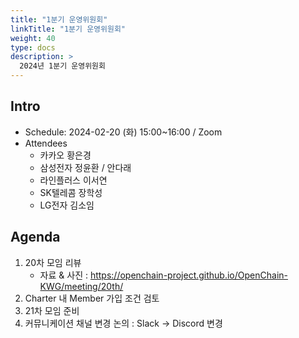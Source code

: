 ```yaml
---
title: "1분기 운영위원회"
linkTitle: "1분기 운영위원회"
weight: 40
type: docs
description: >
  2024년 1분기 운영위원회
---
```


## Intro

* Schedule: 2024-02-20 (화) 15:00~16:00 / Zoom
* Attendees
   * 카카오 황은경
   * 삼성전자 정윤환 / 안다래
   * 라인플러스 이서연
   * SK텔레콤 장학성
   * LG전자 김소임

## Agenda

1. 20차 모임 리뷰
   - 자료 & 사진 : https://openchain-project.github.io/OpenChain-KWG/meeting/20th/
2. Charter 내 Member 가입 조건 검토
3. 21차 모임 준비
4. 커뮤니케이션 채널 변경 논의 : Slack → Discord 변경